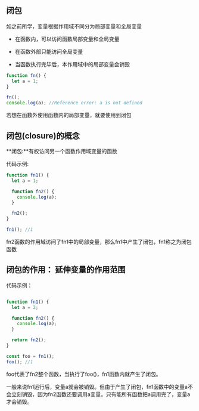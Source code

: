 ## 闭包

如之前所学，变量根据作用域不同分为局部变量和全局变量

- 在函数内，可以访问函数局部变量和全局变量

- 在函数外部只能访问全局变量

- 当函数执行完毕后，本作用域中的局部变量会销毁

```javascript
function fn() {
  let a = 1;
}

fn();
console.log(a); //Reference error: a is not defined
```

若想在函数外使用函数内的局部变量，就要使用到闭包

## 闭包(closure)的概念

**闭包:**有权访问另一个函数作用域变量的函数

代码示例: 

```javascript
function fn1() {
  let a = 1;

  function fn2() {
    console.log(a);
  }

  fn2();
}

fn1(); //1

```

fn2函数的作用域访问了fn1中的局部变量，那么fn1中产生了闭包，fn1称之为闭包函数


## 闭包的作用： 延伸变量的作用范围

代码示例：

```javascript

function fn1() {
  let a = 2;

  function fn2() {
    console.log(a);
  }

  return fn2();
}

const foo = fn1();
foo(); //1
```

foo代表了fn2整个函数，当执行了foo()，fn1函数内就产生了闭包。

一般来说fn1运行后，变量a就会被销毁。但由于产生了闭包，fn1函数中的变量a不会立刻销毁，因为fn2函数还要调用a变量。只有能所有函数把a调用完了，变量a才会销毁。